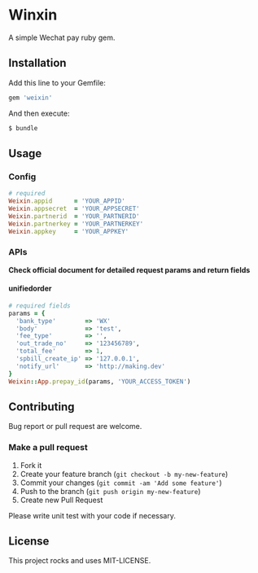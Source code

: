 # Winxin

A simple Wechat pay ruby gem.


## Installation

Add this line to your Gemfile:

```ruby
gem 'weixin'
```

And then execute:

```sh
$ bundle
```

## Usage

### Config

```ruby
# required
Weixin.appid      = 'YOUR_APPID'
Weixin.appsecret  = 'YOUR_APPSECRET'
Weixin.partnerid  = 'YOUR_PARTNERID'
Weixin.partnerkey = 'YOUR_PARTNERKEY'
Weixin.appkey     = 'YOUR_APPKEY'
```

### APIs

**Check official document for detailed request params and return fields**

#### unifiedorder

```ruby
# required fields 
params = {
  'bank_type'        => 'WX'
  'body'             => 'test',
  'fee_type'         => '',
  'out_trade_no'     => '123456789',
  'total_fee'        => 1,
  'spbill_create_ip' => '127.0.0.1',
  'notify_url'       => 'http://making.dev'
}
Weixin::App.prepay_id(params, 'YOUR_ACCESS_TOKEN')
```


## Contributing

Bug report or pull request are welcome.


### Make a pull request

1. Fork it
2. Create your feature branch (`git checkout -b my-new-feature`)
3. Commit your changes (`git commit -am 'Add some feature'`)
4. Push to the branch (`git push origin my-new-feature`)
5. Create new Pull Request

Please write unit test with your code if necessary.


## License

This project rocks and uses MIT-LICENSE.
